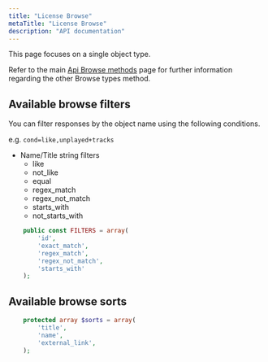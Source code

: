 ```yaml
---
title: "License Browse"
metaTitle: "License Browse"
description: "API documentation"
---
```


This page focuses on a single object type.

Refer to the main [Api Browse methods](https://ampache.org/api/api-browse) page for further information regarding the other Browse types method.

## Available browse filters

You can filter responses by the object name using the following conditions.

e.g. `cond=like,unplayed+tracks`

* Name/Title string filters
  * like
  * not_like
  * equal
  * regex_match
  * regex_not_match
  * starts_with
  * not_starts_with

```PHP
    public const FILTERS = array(
        'id',
        'exact_match',
        'regex_match',
        'regex_not_match',
        'starts_with'
    );
```

## Available browse sorts

```PHP
    protected array $sorts = array(
        'title',
        'name',
        'external_link',
    );
```

